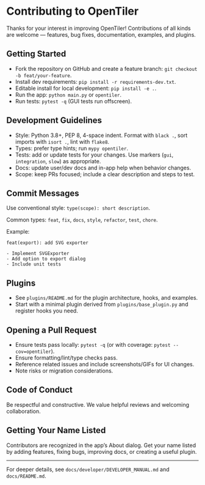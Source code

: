 # Contributing to OpenTiler

Thanks for your interest in improving OpenTiler! Contributions of all kinds are welcome — features, bug fixes, documentation, examples, and plugins.

## Getting Started
- Fork the repository on GitHub and create a feature branch: `git checkout -b feat/your-feature`.
- Install dev requirements: `pip install -r requirements-dev.txt`.
- Editable install for local development: `pip install -e .`.
- Run the app: `python main.py` or `opentiler`.
- Run tests: `pytest -q` (GUI tests run offscreen).

## Development Guidelines
- Style: Python 3.8+, PEP 8, 4-space indent. Format with `black .`, sort imports with `isort .`, lint with `flake8`.
- Types: prefer type hints; run `mypy opentiler`.
- Tests: add or update tests for your changes. Use markers (`gui`, `integration`, `slow`) as appropriate.
- Docs: update user/dev docs and in-app help when behavior changes.
- Scope: keep PRs focused; include a clear description and steps to test.

## Commit Messages
Use conventional style: `type(scope): short description`.

Common types: `feat`, `fix`, `docs`, `style`, `refactor`, `test`, `chore`.

Example:
```
feat(export): add SVG exporter

- Implement SVGExporter
- Add option to export dialog
- Include unit tests
```

## Plugins
- See `plugins/README.md` for the plugin architecture, hooks, and examples.
- Start with a minimal plugin derived from `plugins/base_plugin.py` and register hooks you need.

## Opening a Pull Request
- Ensure tests pass locally: `pytest -q` (or with coverage: `pytest --cov=opentiler`).
- Ensure formatting/lint/type checks pass.
- Reference related issues and include screenshots/GIFs for UI changes.
- Note risks or migration considerations.

## Code of Conduct
Be respectful and constructive. We value helpful reviews and welcoming collaboration.

## Getting Your Name Listed
Contributors are recognized in the app’s About dialog. Get your name listed by adding features, fixing bugs, improving docs, or creating a useful plugin.

---

For deeper details, see `docs/developer/DEVELOPER_MANUAL.md` and `docs/README.md`.

